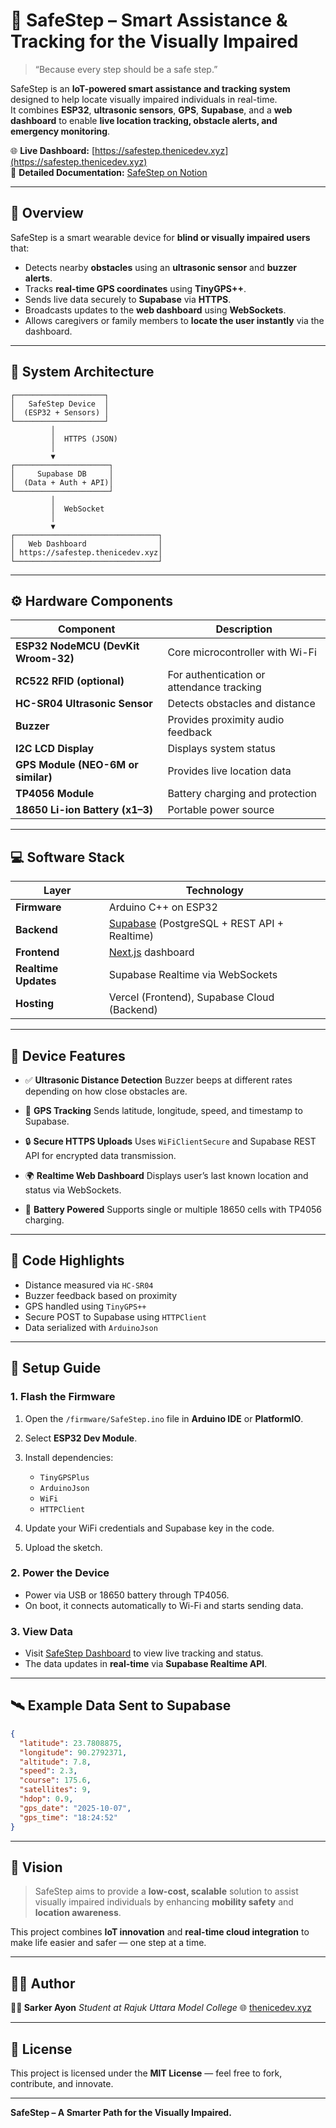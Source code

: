 # 🦶 SafeStep – Smart Assistance & Tracking for the Visually Impaired

> “Because every step should be a safe step.”

SafeStep is an **IoT-powered smart assistance and tracking system** designed to help locate visually impaired individuals in real-time.  
It combines **ESP32**, **ultrasonic sensors**, **GPS**, **Supabase**, and a **web dashboard** to enable **live location tracking, obstacle alerts, and emergency monitoring**.

🌐 **Live Dashboard:** [https://safestep.thenicedev.xyz](https://safestep.thenicedev.xyz)  
📘 **Detailed Documentation:** [SafeStep on Notion](https://www.notion.so/SafeStep-284984bc3ea780fdb5d6f63c1197ec27?source=copy_link)

---

## 🚀 Overview

SafeStep is a smart wearable device for **blind or visually impaired users** that:
- Detects nearby **obstacles** using an **ultrasonic sensor** and **buzzer alerts**.
- Tracks **real-time GPS coordinates** using **TinyGPS++**.
- Sends live data securely to **Supabase** via **HTTPS**.
- Broadcasts updates to the **web dashboard** using **WebSockets**.
- Allows caregivers or family members to **locate the user instantly** via the dashboard.

---

## 🧠 System Architecture

```text
┌────────────────────┐
│   SafeStep Device  │
│  (ESP32 + Sensors) │
└────────────────────┘
         │  
         │  HTTPS (JSON)
         │  
         ▼
┌─────────────────────┐
│     Supabase DB     │
│  (Data + Auth + API)│
└─────────────────────┘
         │  
         │  WebSocket
         │  
         ▼
┌────────────────────────────────┐
│   Web Dashboard                │
│ https://safestep.thenicedev.xyz│
└────────────────────────────────┘
````

---

## ⚙️ Hardware Components

| Component                           | Description                               |
| ----------------------------------- | ----------------------------------------- |
| **ESP32 NodeMCU (DevKit Wroom-32)** | Core microcontroller with Wi-Fi           |
| **RC522 RFID (optional)**           | For authentication or attendance tracking |
| **HC-SR04 Ultrasonic Sensor**       | Detects obstacles and distance            |
| **Buzzer**                          | Provides proximity audio feedback         |
| **I2C LCD Display**                 | Displays system status                    |
| **GPS Module (NEO-6M or similar)**  | Provides live location data               |
| **TP4056 Module**                   | Battery charging and protection           |
| **18650 Li-ion Battery (x1–3)**     | Portable power source                     |

---

## 💻 Software Stack

| Layer                | Technology                                                           |
| -------------------- | -------------------------------------------------------------------- |
| **Firmware**         | Arduino C++ on ESP32                                                 |
| **Backend**          | [Supabase](https://supabase.com/) (PostgreSQL + REST API + Realtime) |
| **Frontend**         | [Next.js](https://nextjs.org/) dashboard                             |
| **Realtime Updates** | Supabase Realtime via WebSockets                                     |
| **Hosting**          | Vercel (Frontend), Supabase Cloud (Backend)                          |

---

## 🔩 Device Features

* ✅ **Ultrasonic Distance Detection**
  Buzzer beeps at different rates depending on how close obstacles are.

* 📡 **GPS Tracking**
  Sends latitude, longitude, speed, and timestamp to Supabase.

* 🔒 **Secure HTTPS Uploads**
  Uses `WiFiClientSecure` and Supabase REST API for encrypted data transmission.

* 🌍 **Realtime Web Dashboard**
  Displays user’s last known location and status via WebSockets.

* 🔋 **Battery Powered**
  Supports single or multiple 18650 cells with TP4056 charging.

---

## 🧰 Code Highlights

* Distance measured via `HC-SR04`
* Buzzer feedback based on proximity
* GPS handled using `TinyGPS++`
* Secure POST to Supabase using `HTTPClient`
* Data serialized with `ArduinoJson`

---

## 🔧 Setup Guide

### 1. Flash the Firmware

1. Open the `/firmware/SafeStep.ino` file in **Arduino IDE** or **PlatformIO**.
2. Select **ESP32 Dev Module**.
3. Install dependencies:

   * `TinyGPSPlus`
   * `ArduinoJson`
   * `WiFi`
   * `HTTPClient`
4. Update your WiFi credentials and Supabase key in the code.
5. Upload the sketch.

### 2. Power the Device

* Power via USB or 18650 battery through TP4056.
* On boot, it connects automatically to Wi-Fi and starts sending data.

### 3. View Data

* Visit [SafeStep Dashboard](https://safestep.thenicedev.xyz) to view live tracking and status.
* The data updates in **real-time** via **Supabase Realtime API**.

---

## 🛰️ Example Data Sent to Supabase

```json
{
  "latitude": 23.7808875,
  "longitude": 90.2792371,
  "altitude": 7.8,
  "speed": 2.3,
  "course": 175.6,
  "satellites": 9,
  "hdop": 0.9,
  "gps_date": "2025-10-07",
  "gps_time": "18:24:52"
}
```

---

## 🌈 Vision

> SafeStep aims to provide a **low-cost, scalable** solution to assist visually impaired individuals by enhancing **mobility safety** and **location awareness**.

This project combines **IoT innovation** and **real-time cloud integration** to make life easier and safer — one step at a time.

---

## 🧑‍💻 Author

**👨‍💻 Sarker Ayon**
*Student at Rajuk Uttara Model College*
🌐 [thenicedev.xyz](https://www.thenicedev.xyz)

---

## 📜 License

This project is licensed under the **MIT License** — feel free to fork, contribute, and innovate.

---

**SafeStep – A Smarter Path for the Visually Impaired.**
